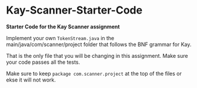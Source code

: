 # Kay-Scanner-Starter-Code
**Starter Code for the Kay Scanner assignment**

Implement your own `TokenStream.java` in the main/java/com/scanner/project folder that follows the BNF grammar for Kay.

That is the only file that you will be changing in this assignment. Make sure your code passes all the tests.

Make sure to keep `package com.scanner.project` at the top of the files or ekse it will not work.
